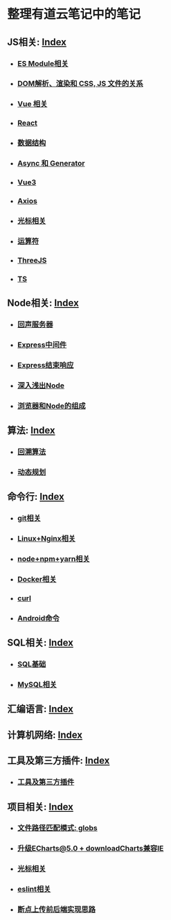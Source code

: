 # 整理有道云笔记中的笔记

## JS相关: [Index](./js相关/INDEX.md)
- ### [ES Module相关](./js相关/Module.md)
- ### [DOM解析、渲染和 CSS, JS 文件的关系](./js相关/DOM相关/DOM解析、渲染和CSS,JS的关系.md)
- ### [Vue 相关](./js相关/Vue2.x/INDEX.md)
- ### [React](./js相关/React/INDEX.md)
- ### [数据结构](./js相关/数据结构.md)
- ### [Async 和 Generator](./js相关/Async和Generator.md)
- ### [Vue3](./js相关/Vue3.md)
- ### [Axios](./js相关/Axios.md)
- ### [光标相关](./js相关/光标相关.md)
- ### [运算符](./js相关/运算符.md)
- ### [ThreeJS](./js相关/ThreeJS/INDEX.md)
- ### [TS](./js相关/TS/INDEX.md)

## Node相关: [Index](./node相关/INDEX.md)
- ### [回声服务器](./node相关/回声服务器/INDEX.md)
- ### [Express中间件](node相关/express/中间件.md)
- ### [Express结束响应](node相关/express/结束响应.md)
- ### [深入浅出Node](node相关/深入浅出Node/INDEX.md)
- ### [浏览器和Node的组成](node相关/浏览器和Node的组成.md)

## 算法: [Index](./算法/INDEX.md)
- ### [回溯算法](./算法/回溯算法.md)
- ### [动态规划](./算法/动态规划.md)

## 命令行: [Index](./命令行)
- ### [git相关](./命令行/git相关.md)
- ### [Linux+Nginx相关](./命令行/Linux+Nginx相关.md)
- ### [node+npm+yarn相关](./命令行/node+npm+yarn相关.md)
- ### [Docker相关](./命令行/Docker.md)
- ### [curl](./命令行/curl.md)
- ### [Android命令](./命令行/Android命令.md)

## SQL相关: [Index](./SQL相关/INDEX.md)
- ### [SQL基础](./SQL相关/SQL基础/INDEX.md)
- ### [MySQL相关](./SQL相关/MySQL相关/INDEX.md)

## 汇编语言: [Index](./汇编语言/INDEX.md)

## 计算机网络: [Index](./计算机网络/INDEX.md)

## 工具及第三方插件: [Index](./插件及工具/INDEX.md)
- ### [工具及第三方插件](./插件及工具/INDEX.md)

## 项目相关: [Index](./项目相关)
- ### [文件路径匹配模式: globs](项目相关/文件路径匹配模式-globs.md)
- ### [升级ECharts@5.0 + downloadCharts兼容IE](项目相关/ECharts@5.0+downloadCharts.md)
- ### [光标相关](项目相关/光标相关.md)
- ### [eslint相关](项目相关/eslint相关.md)
- ### [断点上传前后端实现思路](项目相关/断点上传前后端实现思路.md)
